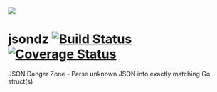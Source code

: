 <img src="https://cloud.githubusercontent.com/assets/186367/9729485/62d1cb78-5618-11e5-9579-02417e0fae83.png" />

# jsondz [![Build Status](https://travis-ci.org/pyry/jsondz.svg?branch=master)](https://travis-ci.org/pyry/jsondz) [![Coverage Status](https://coveralls.io/repos/pyry/jsondz/badge.svg?branch=master&service=github)](https://coveralls.io/github/pyry/jsondz?branch=master)
JSON Danger Zone - Parse unknown JSON into exactly matching Go struct(s)

